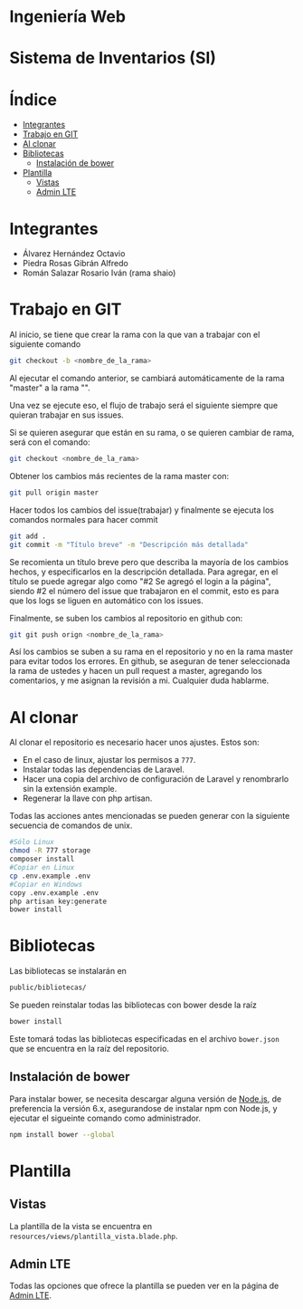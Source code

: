 Ingeniería Web
=======

Sistema de Inventarios (SI)
=======

# Índice
 - [Integrantes](#integrantes)
 - [Trabajo en GIT](#trabajo-en-git)
 - [Al clonar](#al-clonar)
 - [Bibliotecas](#bibliotecas)
 	- [Instalación de bower](#instalación-de-bower)
 - [Plantilla](#plantilla)
 	- [Vistas](#vistas)
 	- [Admin LTE](#admin-lte)

# Integrantes
 - Álvarez Hernández Octavio
 - Piedra Rosas Gibrán Alfredo
 - Román Salazar Rosario Iván (rama shaio)

# Trabajo en GIT
Al inicio, se tiene que crear la rama con la que van a trabajar con el siguiente comando
```sh
git checkout -b <nombre_de_la_rama>
```
Al ejecutar el comando anterior, se cambiará automáticamente de la rama "master" a la rama "<rama>".

Una vez se ejecute eso, el flujo de trabajo será el siguiente siempre que quieran trabajar en sus issues.

Si se quieren asegurar que están en su rama, o se quieren cambiar de rama, será con el comando:
```sh
git checkout <nombre_de_la_rama>
```

Obtener los cambios más recientes de la rama master con:
```sh
git pull origin master
```

Hacer todos los cambios del issue(trabajar) y finalmente se ejecuta los comandos normales para hacer commit
```sh
git add .
git commit -m "Título breve" -m "Descripción más detallada"
```
Se recomienta un título breve pero que describa la mayoría de los cambios hechos, y especificarlos en la descripción detallada.
Para agregar, en el título se puede agregar algo como "#2 Se agregó el login a la página", siendo #2 el número del issue que trabajaron en el commit, esto es para que los logs se liguen en automático con los issues.

Finalmente, se suben los cambios al repositorio en github con:
```sh
git git push orign <nombre_de_la_rama>
```

Así los cambios se suben a su rama en el repositorio y no en la rama master para evitar todos los errores.
En github, se aseguran de tener seleccionada la rama de ustedes y hacen un pull request a master, agregando los comentarios, y me asignan la revisión a mi. Cualquier duda hablarme.

# Al clonar
Al clonar el repositorio es necesario hacer unos ajustes. Estos son:

 - En el caso de linux, ajustar los permisos a `777`.
 - Instalar todas las dependencias de Laravel.
 - Hacer una copia del archivo de configuración de Laravel y renombrarlo sin la extensión example.
 - Regenerar la llave con php artisan.

Todas las acciones antes mencionadas se pueden generar con la siguiente secuencia de comandos de unix.
```sh
#Sólo Linux
chmod -R 777 storage
composer install
#Copiar en Linux
cp .env.example .env
#Copiar en Windows
copy .env.example .env
php artisan key:generate
bower install

```

# Bibliotecas
Las bibliotecas se instalarán en
```sh
public/bibliotecas/
```

Se pueden reinstalar todas las bibliotecas con bower desde la raíz
```sh
bower install
```

Este tomará todas las bibliotecas especificadas en el archivo `bower.json` que se encuentra en la raíz del repositorio.

## Instalación de bower
Para instalar bower, se necesita descargar alguna versión de [Node.js](https://nodejs.org/en/download/), de preferencia la versión 6.x, asegurandose de instalar npm con Node.js, y ejecutar el sigueinte comando como administrador.

```sh
npm install bower --global
```

# Plantilla
## Vistas
La plantilla de la vista se encuentra en `resources/views/plantilla_vista.blade.php`.

## Admin LTE
Todas las opciones que ofrece la plantilla se pueden ver en la página de [Admin LTE](https://almsaeedstudio.com/themes/AdminLTE/index.html).
